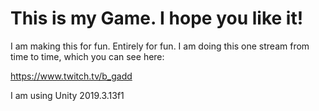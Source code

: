 # This is my Game. I hope you like it!

I am making this for fun. Entirely for fun. I am doing this one stream from time to time, which you can see here:

https://www.twitch.tv/b_gadd

I am using Unity 2019.3.13f1
